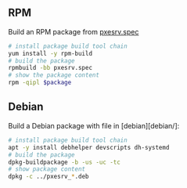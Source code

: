## RPM

Build an RPM package from [pxesrv.spec](pxesrv.spec)

```bash
# install package build tool chain
yum install -y rpm-build
# build the package
rpmbuild -bb pxesrv.spec
# show the package content
rpm -qipl $package
```

## Debian

Build a Debian package with file in [debian][debian/]:

```bash
# install package build tool chain
apt -y install debhelper devscripts dh-systemd
# build the package
dpkg-buildpackage -b -us -uc -tc
# show package content
dpkg -c ../pxesrv_*.deb
```
